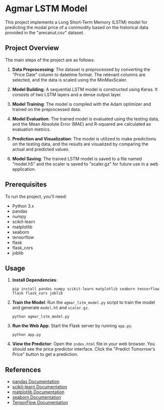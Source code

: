 # Agmar LSTM Model

This project implements a Long Short-Term Memory (LSTM) model for predicting the modal price of a commodity based on the historical data provided in the "arecanut.csv" dataset.

## Project Overview

The main steps of the project are as follows:

1.  **Data Preprocessing**: The dataset is preprocessed by converting the "Price Date" column to datetime format. The relevant columns are selected, and the data is scaled using the MinMaxScaler.

2.  **Model Building**: A sequential LSTM model is constructed using Keras. It consists of two LSTM layers and a dense output layer.

3.  **Model Training**: The model is compiled with the Adam optimizer and trained on the preprocessed data.

4.  **Model Evaluation**: The trained model is evaluated using the testing data, and the Mean Absolute Error (MAE) and R-squared are calculated as evaluation metrics.

5.  **Prediction and Visualization**: The model is utilized to make predictions on the testing data, and the results are visualized by comparing the actual and predicted values.

6.  **Model Saving**: The trained LSTM model is saved to a file named "model.h5" and the scaler is saved to "scaler.gz" for future use in a web application.

## Prerequisites

To run the project, you'll need:

* Python 3.x
* pandas
* numpy
* scikit-learn
* matplotlib
* seaborn
* tensorflow
* flask
* flask_cors
* joblib

## Usage

1.  **Install Dependencies**:
    ```shell
    pip install pandas numpy scikit-learn matplotlib seaborn tensorflow flask flask_cors joblib
    ```

2.  **Train the Model**:
    Run the `agmar_lstm_model.py` script to train the model and generate `model.h5` and `scaler.gz`.
    ```shell
    python agmar_lstm_model.py
    ```

3.  **Run the Web App**:
    Start the Flask server by running `app.py`.
    ```shell
    python app.py
    ```

4.  **View the Predictor**:
    Open the `index.html` file in your web browser. You should see the price predictor interface. Click the "Predict Tomorrow's Price" button to get a prediction.

## References

* [pandas Documentation](https://pandas.pydata.org/docs/)
* [scikit-learn Documentation](https://scikit-learn.org/stable/documentation.html)
* [matplotlib Documentation](https://matplotlib.org/contents.html)
* [seaborn Documentation](https://seaborn.pydata.org/tutorial.html)
* [TensorFlow Documentation](https://www.tensorflow.org/api_docs)